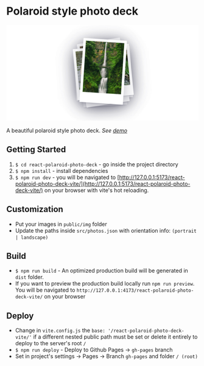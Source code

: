 # Polaroid style photo deck

![alt text](https://github.com/ikefakis/react-polaroid-photo-deck-vite/raw/main/docs/repository-image.png "Polaroid style photo deck")

A beautiful polaroid style photo deck.
_See [demo](https://ikefakis.github.io/react-polaroid-photo-deck-vite)_

## Getting Started

1. `$ cd react-polaroid-photo-deck` - go inside the project directory
2. `$ npm install` - install dependencies
3. `$ npm run dev` - you will be navigated to [http://127.0.0.1:5173/react-polaroid-photo-deck-vite/](http://127.0.0.1:5173/react-polaroid-photo-deck-vite/) on your browser with vite's hot reloading.

## Customization

- Put your images in `public/img` folder
- Update the paths inside `src/photos.json` with orientation info: `(portrait | landscape)`

## Build

- `$ npm run build` - An optimized production build will be generated in `dist` folder.
- If you want to preview the production build locally run `npm run preview`. You will be navigated to `http://127.0.0.1:4173/react-polaroid-photo-deck-vite/` on your browser

## Deploy

- Change in `vite.config.js` the `base: '/react-polaroid-photo-deck-vite/'` if a different nested public path must be set or delete it entirely to deploy to the server's root `/`
- `$ npm run deploy` - Deploy to Github Pages -> `gh-pages` branch
- Set in project's settings -> Pages -> Branch `gh-pages` and folder `/ (root)`
